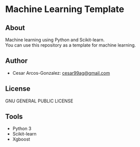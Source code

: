 # Machine Learning Template
## About
Machine learning using Python and Scikit-learn.<br> 
You can use this repository as a template for machine learning.
## Author
- Cesar Arcos-Gonzalez: cesar99ag@gmail.com
## License
GNU GENERAL PUBLIC LICENSE
## Tools
- Python 3
- Scikit-learn
- Xgboost 
